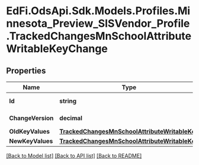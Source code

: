 # EdFi.OdsApi.Sdk.Models.Profiles.Minnesota_Preview_SISVendor_Profile.TrackedChangesMnSchoolAttributeWritableKeyChange

## Properties

Name | Type | Description | Notes
------------ | ------------- | ------------- | -------------
**Id** | **string** | Resource identifier | [optional] 
**ChangeVersion** | **decimal** | Change version | [optional] 
**OldKeyValues** | [**TrackedChangesMnSchoolAttributeWritableKey**](TrackedChangesMnSchoolAttributeWritableKey.md) |  | [optional] 
**NewKeyValues** | [**TrackedChangesMnSchoolAttributeWritableKey**](TrackedChangesMnSchoolAttributeWritableKey.md) |  | [optional] 

[[Back to Model list]](../README.md#documentation-for-models) [[Back to API list]](../README.md#documentation-for-api-endpoints) [[Back to README]](../README.md)

